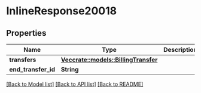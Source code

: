 # InlineResponse20018

## Properties

Name | Type | Description | Notes
------------ | ------------- | ------------- | -------------
**transfers** | [**Vec<crate::models::BillingTransfer>**](BillingTransfer.md) |  | 
**end_transfer_id** | **String** |  | 

[[Back to Model list]](../README.md#documentation-for-models) [[Back to API list]](../README.md#documentation-for-api-endpoints) [[Back to README]](../README.md)


